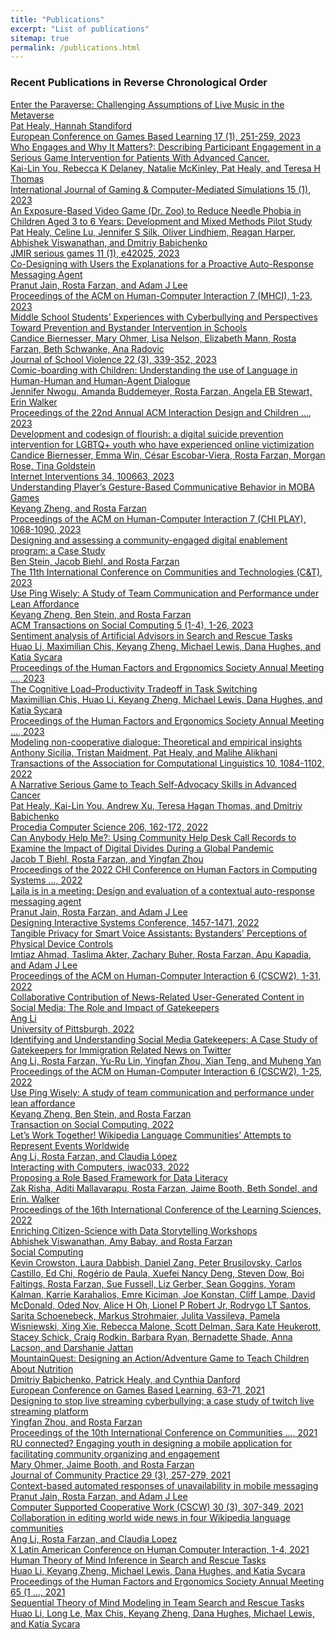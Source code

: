 ```yaml
---
title: "Publications"
excerpt: "List of publications"
sitemap: true
permalink: /publications.html
---
```

<h3>Recent Publications in Reverse Chronological Order</h3>

<div class="publication">
        <a href="https://papers.academic-conferences.org/index.php/ecgbl/article/view/1634" class="title">Enter the Paraverse: Challenging Assumptions of Live Music in the Metaverse</div>
        <div class="authors">Pat Healy, Hannah Standiford</div>
        <div class="citation">European Conference on Games Based Learning 17 (1), 251-259, 2023</div>
</div>

<div class="publication">
        <a href="https://search.ebscohost.com/login.aspx?direct=true&profile=ehost&scope=site&authtype=crawler&jrnl=19423888&AN=161698454&h=gxkC9xoqLOUPSyEGEdcJVj3Z%2BXbqdlMl2A6%2BC8KdBIuBTWsvXamNyPdZSqAxOSPfq4%2BQ4sX1TWuL0LPNUTN7%2FA%3D%3D&crl=c" class="title">Who Engages and Why It Matters?: Describing Participant Engagement in a Serious Game Intervention for Patients With Advanced Cancer.</div>
        <div class="authors">Kai-Lin You, Rebecca K Delaney, Natalie McKinley, Pat Healy, and Teresa H Thomas</div>
        <div class="citation">International Journal of Gaming & Computer-Mediated Simulations 15 (1), 2023</div>
</div>

<div class="publication">
        <a href="https://games.jmir.org/2023/1/e42025/" class="title">An Exposure-Based Video Game (Dr. Zoo) to Reduce Needle Phobia in Children Aged 3 to 6 Years: Development and Mixed Methods Pilot Study</div>
        <div class="authors">Pat Healy, Celine Lu, Jennifer S Silk, Oliver Lindhiem, Reagan Harper, Abhishek Viswanathan, and Dmitriy Babichenko</div>
        <div class="citation">JMIR serious games 11 (1), e42025, 2023</div>
</div>

<div class="publication">
        <a href="https://dl.acm.org/doi/abs/10.1145/3604248" class="title">Co-Designing with Users the Explanations for a Proactive Auto-Response Messaging Agent</div>
        <div class="authors">Pranut Jain, Rosta Farzan, and Adam J Lee</div>
        <div class="citation">Proceedings of the ACM on Human-Computer Interaction 7 (MHCI), 1-23, 2023</div>
</div>

<div class="publication">
        <a href="https://www.tandfonline.com/doi/abs/10.1080/15388220.2023.2186417" class="title">Middle School Students’ Experiences with Cyberbullying and Perspectives Toward Prevention and Bystander Intervention in Schools</div>
        <div class="authors">Candice Biernesser, Mary Ohmer, Lisa Nelson, Elizabeth Mann, Rosta Farzan, Beth Schwanke, Ana Radovic</div>
        <div class="citation">Journal of School Violence 22 (3), 339-352, 2023</div>
</div>

<div class="publication">
        <a href="https://dl.acm.org/doi/abs/10.1145/3585088.3593896" class="title">Comic-boarding with Children: Understanding the use of Language in Human-Human and Human-Agent Dialogue</div>
        <div class="authors">Jennifer Nwogu, Amanda Buddemeyer, Rosta Farzan, Angela EB Stewart, Erin Walker</div>
        <div class="citation">Proceedings of the 22nd Annual ACM Interaction Design and Children …, 2023</div>
</div>

<div class="publication">
        <a href="https://www.sciencedirect.com/science/article/pii/S2214782923000635" class="title">Development and codesign of flourish: a digital suicide prevention intervention for LGBTQ+ youth who have experienced online victimization</div>
        <div class="authors">Candice Biernesser, Emma Win, César Escobar-Viera, Rosta Farzan, Morgan Rose, Tina Goldstein</div>
        <div class="citation">Internet Interventions 34, 100663, 2023</div>
</div>

<div class="publication">
        <a href="https://dl.acm.org/doi/abs/10.1145/3611061" class="title">Understanding Player’s Gesture-Based Communicative Behavior in MOBA Games</div>
        <div class="authors">Keyang Zheng, and Rosta Farzan</div>
        <div class="citation">Proceedings of the ACM on Human-Computer Interaction 7 (CHI PLAY), 1068-1090, 2023</div>
</div>

<div class="publication">
        <a href="https://dl.acm.org/doi/abs/10.1145/3593743.3593764" class="title">Designing and assessing a community-engaged digital enablement program: a Case Study</div>
        <div class="authors">Ben Stein, Jacob Biehl, and Rosta Farzan</div>
        <div class="citation">The 11th International Conference on Communities and Technologies (C&T), 2023</div>
</div>

<div class="publication">
        <a href="https://dl.acm.org/doi/abs/10.1145/3557022" class="title">Use Ping Wisely: A Study of Team Communication and Performance under Lean Affordance</div>
        <div class="authors">Keyang Zheng, Ben Stein, and Rosta Farzan</div>
        <div class="citation">ACM Transactions on Social Computing 5 (1-4), 1-26, 2023</div>
</div>

<div class="publication">
        <a href="https://journals.sagepub.com/doi/abs/10.1177/21695067231205569" class="title">Sentiment analysis of Artificial Advisors in Search and Rescue Tasks</div>
        <div class="authors">Huao Li, Maximilian Chis, Keyang Zheng, Michael Lewis, Dana Hughes, and Katia Sycara</div>
        <div class="citation">Proceedings of the Human Factors and Ergonomics Society Annual Meeting …, 2023</div>
</div>

<div class="publication">
        <a href="https://journals.sagepub.com/doi/abs/10.1177/21695067231193677" class="title">The Cognitive Load–Productivity Tradeoff in Task Switching</div>
        <div class="authors">Maximillian Chis, Huao Li, Keyang Zheng, Michael Lewis, Dana Hughes, and Katia Sycara</div>
        <div class="citation">Proceedings of the Human Factors and Ergonomics Society Annual Meeting …, 2023</div>
</div>

<div class="publication">
        <a href="https://direct.mit.edu/tacl/article-abstract/doi/10.1162/tacl_a_00507/113020" class="title">Modeling non-cooperative dialogue: Theoretical and empirical insights</div>
        <div class="authors">Anthony Sicilia, Tristan Maidment, Pat Healy, and Malihe Alikhani</div>
        <div class="citation">Transactions of the Association for Computational Linguistics 10, 1084-1102, 2022</div>
</div>

<div class="publication">
        <a href="https://www.sciencedirect.com/science/article/pii/S1877050922009681" class="title">A Narrative Serious Game to Teach Self-Advocacy Skills in Advanced Cancer</div>
        <div class="authors">Pat Healy, Kai-Lin You, Andrew Xu, Teresa Hagan Thomas, and Dmitriy Babichenko</div>
        <div class="citation">Procedia Computer Science 206, 162-172, 2022</div>
</div>

<div class="publication">
        <a href="https://dl.acm.org/doi/abs/10.1145/3491102.3517693" class="title">Can Anybody Help Me?: Using Community Help Desk Call Records to Examine the Impact of Digital Divides During a Global Pandemic</div>
        <div class="authors">Jacob T Biehl, Rosta Farzan, and Yingfan Zhou</div>
        <div class="citation">Proceedings of the 2022 CHI Conference on Human Factors in Computing Systems …, 2022</div>
</div>

<div class="publication">
        <a href="https://dl.acm.org/doi/abs/10.1145/3532106.3533493" class="title">Laila is in a meeting: Design and evaluation of a contextual auto-response messaging agent</div>
        <div class="authors">Pranut Jain, Rosta Farzan, and Adam J Lee</div>
        <div class="citation">Designing Interactive Systems Conference, 1457-1471, 2022</div>
</div>

<div class="publication">
        <a href="https://dl.acm.org/doi/abs/10.1145/3555089" class="title">Tangible Privacy for Smart Voice Assistants: Bystanders' Perceptions of Physical Device Controls</div>
        <div class="authors">Imtiaz Ahmad, Taslima Akter, Zachary Buher, Rosta Farzan, Apu Kapadia, and Adam J Lee</div>
        <div class="citation">Proceedings of the ACM on Human-Computer Interaction 6 (CSCW2), 1-31, 2022</div>
</div>

<div class="publication">
        <a href="https://search.proquest.com/openview/68b2c4f22b5be1f331660ae324f7f2ea/1?pq-origsite=gscholar&cbl=18750&diss=y" class="title">Collaborative Contribution of News-Related User-Generated Content in Social Media: The Role and Impact of Gatekeepers</div>
        <div class="authors">Ang Li</div>
        <div class="citation">University of Pittsburgh, 2022</div>
</div>

<div class="publication">
        <a href="https://dl.acm.org/doi/abs/10.1145/3555195" class="title">Identifying and Understanding Social Media Gatekeepers: A Case Study of Gatekeepers for Immigration Related News on Twitter</div>
        <div class="authors">Ang Li, Rosta Farzan, Yu-Ru Lin, Yingfan Zhou, Xian Teng, and Muheng Yan</div>
        <div class="citation">Proceedings of the ACM on Human-Computer Interaction 6 (CSCW2), 1-25, 2022</div>
</div>

<div class="publication">
        <a href="https://dl.acm.org/doi/abs/10.1145/3557022" class="title">Use Ping Wisely: A study of team communication and performance under lean affordance</div>
        <div class="authors">Keyang Zheng, Ben Stein, and Rosta Farzan</div>
        <div class="citation">Transaction on Social Computing, 2022</div>
</div>

<div class="publication">
        <a href="https://academic.oup.com/iwc/advance-article-abstract/doi/10.1093/iwc/iwac033/6867770" class="title">Let’s Work Together! Wikipedia Language Communities’ Attempts to Represent Events Worldwide</div>
        <div class="authors">Ang Li, Rosta Farzan, and Claudia López</div>
        <div class="citation">Interacting with Computers, iwac033, 2022</div>
</div>

<div class="publication">
        <a href="https://par.nsf.gov/biblio/10380566" class="title">Proposing a Role Based Framework for Data Literacy</div>
        <div class="authors">Zak Risha, Aditi Mallavarapu, Rosta Farzan, Jaime Booth, Beth Sondel, and Erin. Walker</div>
        <div class="citation">Proceedings of the 16th International Conference of the Learning Sciences, 2022</div>
</div>

<div class="publication">
        <a href="http://d-scholarship.pitt.edu/43196/" class="title">Enriching Citizen-Science with Data Storytelling Workshops</div>
        <div class="authors">Abhishek Viswanathan, Amy Babay, and Rosta Farzan</div>
        <div class="citation"></div>
</div>

<div class="publication">
        <a href="https://dl.acm.org/doi/pdf/10.1145/3572823" class="title">Social Computing</div>
        <div class="authors">Kevin Crowston, Laura Dabbish, Daniel Zang, Peter Brusilovsky, Carlos Castillo, Ed Chi, Rogério de Paula, Xuefei Nancy Deng, Steven Dow, Boi Faltings, Rosta Farzan, Sue Fussell, Liz Gerber, Sean Goggins, Yoram Kalman, Karrie Karahalios, Emre Kiciman, Joe Konstan, Cliff Lampe, David McDonald, Oded Nov, Alice H Oh, Lionel P Robert Jr, Rodrygo LT Santos, Sarita Schoenebeck, Markus Strohmaier, Julita Vassileva, Pamela Wisniewski, Xing Xie, Rebecca Malone, Scott Delman, Sara Kate Heukerott, Stacey Schick, Craig Rodkin, Barbara Ryan, Bernadette Shade, Anna Lacson, and Darshanie Jattan</div>
        <div class="citation"></div>
</div>

<div class="publication">
        <a href="https://books.google.com/books?hl=en&lr=&id=gnJdEAAAQBAJ&oi=fnd&pg=PA63&dq=info:OBioEkdbz8cJ:scholar.google.com&ots=WVP6LdQxNd&sig=W4vIXv2hfbYYfSEBNoYfSFCdq9I" class="title">MountainQuest: Designing an Action/Adventure Game to Teach Children About Nutrition</div>
        <div class="authors">Dmitriy Babichenko, Patrick Healy, and Cynthia Danford</div>
        <div class="citation">European Conference on Games Based Learning, 63-71, 2021</div>
</div>

<div class="publication">
        <a href="https://dl.acm.org/doi/abs/10.1145/3461564.3461574" class="title">Designing to stop live streaming cyberbullying: a case study of twitch live streaming platform</div>
        <div class="authors">Yingfan Zhou, and Rosta Farzan</div>
        <div class="citation">Proceedings of the 10th International Conference on Communities …, 2021</div>
</div>

<div class="publication">
        <a href="https://www.tandfonline.com/doi/full/10.1080/10705422.2021.1963383" class="title">RU connected? Engaging youth in designing a mobile application for facilitating community organizing and engagement</div>
        <div class="authors">Mary Ohmer, Jaime Booth, and Rosta Farzan</div>
        <div class="citation">Journal of Community Practice 29 (3), 257-279, 2021</div>
</div>

<div class="publication">
        <a href="https://link.springer.com/article/10.1007/s10606-021-09399-z" class="title">Context-based automated responses of unavailability in mobile messaging</div>
        <div class="authors">Pranut Jain, Rosta Farzan, and Adam J Lee</div>
        <div class="citation">Computer Supported Cooperative Work (CSCW) 30 (3), 307-349, 2021</div>
</div>

<div class="publication">
        <a href="https://dl.acm.org/doi/abs/10.1145/3488392.3488405" class="title">Collaboration in editing world wide news in four Wikipedia language communities</div>
        <div class="authors">Ang Li, Rosta Farzan, and Claudia Lopez</div>
        <div class="citation">X Latin American Conference on Human Computer Interaction, 1-4, 2021</div>
</div>

<div class="publication">
        <a href="https://journals.sagepub.com/doi/abs/10.1177/1071181321651269" class="title">Human Theory of Mind Inference in Search and Rescue Tasks</div>
        <div class="authors">Huao Li, Keyang Zheng, Michael Lewis, Dana Hughes, and Katia Sycara</div>
        <div class="citation">Proceedings of the Human Factors and Ergonomics Society Annual Meeting 65 (1 …, 2021</div>
</div>

<div class="publication">
        <a href="https://link.springer.com/chapter/10.1007/978-3-031-21671-8_10" class="title">Sequential Theory of Mind Modeling in Team Search and Rescue Tasks</div>
        <div class="authors">Huao Li, Long Le, Max Chis, Keyang Zheng, Dana Hughes, Michael Lewis, and Katia Sycara</div>
        <div class="citation"></div>
</div>